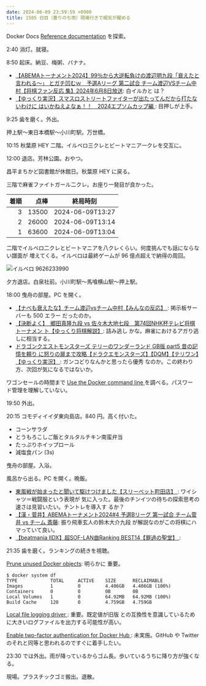 ```yaml
---
date: 2024-06-09 23:59:59 +0900
title: 1505 日目（曇りのち雨）現場行きで眠気が醒める
---
```


Docker Docs [Reference documentation](https://docs.docker.com/reference/) を探索。

2:40 消灯。就寝。

8:50 起床。納豆、梅粥、バナナ。

* [【ABEMAトーナメント2024】99％から大逆転負けの渡辺明九段「衰えたと言われる～」
  とガチ凹むｗ　予選Aリーグ 第二試合 チーム渡辺VSチーム中村【将棋ファン反応
  集】2024年6月8日放送](https://www.youtube.com/watch?v=dBI0PnvL0P8): 白イルカと
  は？
* [【ゆっくり実況】スマスロストリートファイターが出たってんだから打たないわけに
  はいかねえよなぁ！！　2024エプソムカップ編
  ](https://www.youtube.com/watch?v=15XGbEDa0ec): 目押しが上手。

9:25 歯を磨く。外出。

押上駅～東日本橋駅～小川町駅。万世橋。

10:15 秋葉原 HEY 二階。イルベロ三クレとビートマニア一クレを交互に。

12:00 退店。芳林公園。おやつ。

昌平まちかど図書館が休館日。秋葉原 HEY に戻る。

三階で麻雀ファイトガール二クレ。お座り一発目が良かった。

| 着順 | 点棒 | 終局時刻 |
|-----:|-----:|----------|
| 3 | 13500 | 2024-06-09T13:27 |
| 2 | 26000 | 2024-06-09T13:14 |
| 1 | 63600 | 2024-06-09T13:04 |

二階でイルベロ二クレとビートマニアを八クレくらい。何度挑んでも話にならない譜面が
増えてくる。イルベロは最終ゲームが 96 億点超えで納得の周回。

![イルベロ 9626233990](https://pbs.twimg.com/media/GPntKp0bcAAp1Lz?format=jpg&name=small)

夕方退店。白泉社前。小川町駅～馬喰横山駅～押上駅。

18:00 曳舟の部屋。PC を開く。

* [【ナベも衰えたな】チーム渡辺vsチーム中村【みんなの反応】
  ](https://www.youtube.com/watch?v=gpHQ2vzLIUo): 掲示板サーバーも 500 エラー
  だったのか。
* [【決断よく】　郷田真隆九段 vs 佐々木大地七段　第74回NHK杯テレビ将棋トーナメン
  ト【ゆっくり将棋解説】](https://www.youtube.com/watch?v=6VUz3WXasrw): 詰み逃し
  かな。麻雀におけるアガり逃しに相当する。
* [ドラゴンクエストモンスターズ テリーのワンダーランド GB版 part5 昔の記憶を頼り
  に怒りの扉まで攻略【ドラクエモンスターズ】【DQM】【テリワン】【ゆっくり実況】
  ](https://www.youtube.com/watch?v=D9ywFWW46lE): ガンコどりなんかと思ったら優秀
  なのか。この終わり方、次回が気になるではないか。

ワゴンセールの時間まで [Use the Docker command line
](https://docs.docker.com/engine/reference/commandline/cli/) を調べる。パスワー
ド管理を理解していない。

19:50 外出。

20:15 コモディイイダ東向島店。840 円。高く付いた。

* コーンサラダ
* とうもろこしご飯とタルタルチキン南蛮弁当
* たっぷりホイップロール
* 減塩食パン (3s)

曳舟の部屋。入浴。

風呂から出る。PC を開く。晩飯。

* [東風戦が始まったと聞いて駆けつけました【スリーベット町田店】
  ](https://www.youtube.com/watch?v=-EKd8AgrZ90): ワイシャツ＝戦闘服という表現が
  気に入った。最後のチンイツの待ちの探索思考の速さは見習いたい。チントレを導入す
  るか？
* [【漢・菅井】ABEMAトーナメント2024#4 予選Bリーグ 第一試合 チーム菅井 vs チーム
  斎藤](https://www.youtube.com/watch?v=U4VQuDEGsDg): 振り飛車玄人の鈴木大介九段
  が解説なのがこの将棋にハマっていて良い。
* [【beatmania IIDX】超SOF-LAN曲Ranking BEST14【罪過の聖堂】
  ](https://www.youtube.com/watch?v=ne-eKfgiSD4): 

21:35 歯を磨く。ランキングの続きを視聴。

[Prune unused Docker objects](https://docs.docker.com/config/pruning/): 明らかに
重要。

```console
$ docker system df
TYPE            TOTAL     ACTIVE    SIZE      RECLAIMABLE
Images          1         0         4.406GB   4.406GB (100%)
Containers      0         0         0B        0B
Local Volumes   1         0         64.92MB   64.92MB (100%)
Build Cache     120       0         4.759GB   4.759GB
```

[Local file logging driver
](https://docs.docker.com/config/containers/logging/local/): 重要。既定値が旧版
との互換性を意識しているために大きいログファイルを出力する可能性が高い。

[Enable two-factor authentication for Docker Hub
](https://docs.docker.com/security/for-developers/2fa/): 未実施。GitHub や
Twitter のそれと同等と思われるのですぐに着手したい。

23:30 では外出。雨が降っているからゴム長。歩いているうちに降り方が強くなる。

現場。プラスチックゴミ搬出。退散。
